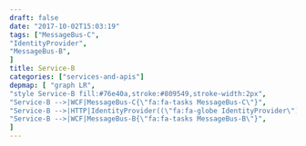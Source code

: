 ```yaml
---
draft: false
date: "2017-10-02T15:03:19"
tags: ["MessageBus-C",
"IdentityProvider",
"MessageBus-B",
]
title: Service-B
categories: ["services-and-apis"]
depmap: [ "graph LR",
"style Service-B fill:#76e40a,stroke:#809549,stroke-width:2px",
"Service-B -->|WCF|MessageBus-C{\"fa:fa-tasks MessageBus-C\"}",
"Service-B -->|HTTP|IdentityProvider((\"fa:fa-globe IdentityProvider\"))",
"Service-B -->|WCF|MessageBus-B{\"fa:fa-tasks MessageBus-B\"}",
]
---
```

			